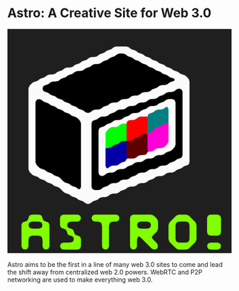 # Astro: A Creative Site for Web 3.0

![Astro Logo](https://github.com/highboi/astro/blob/master/views/content/icons/astro.png)

Astro aims to be the first in a line of many web 3.0 sites to come and lead the shift away from centralized web 2.0 powers. WebRTC and P2P networking are used to make everything web 3.0.
